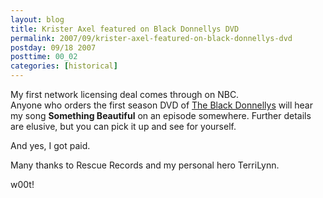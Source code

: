 ```yaml
---
layout: blog
title: Krister Axel featured on Black Donnellys DVD
permalink: 2007/09/krister-axel-featured-on-black-donnellys-dvd
postday: 09/18 2007
posttime: 00_02
categories: [historical]
---
```


<p>My first network licensing deal comes through on NBC. <br />Anyone who orders the first season DVD of <a href="http://www.nbc.com/The_Black_Donnellys/" target="_blank">The Black Donnellys</a> will hear my song <b>Something Beautiful</b> on an episode somewhere. Further details are elusive, but you can pick it up and see for yourself.</p>
<p>And yes, I got paid.</p>
<p>Many thanks to Rescue Records and my personal hero TerriLynn. </p>
<p>w00t!<br />
<br /><br /></p>
